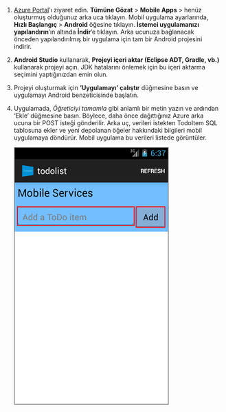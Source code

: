 
1. [Azure Portal]’ı ziyaret edin. **Tümüne Gözat** > **Mobile Apps** > henüz oluşturmuş olduğunuz arka uca tıklayın. Mobil uygulama ayarlarında, **Hızlı Başlangıç** > **Android** öğesine tıklayın. **İstemci uygulamanızı yapılandırın**’ın altında **İndir**’e tıklayın. Arka ucunuza bağlanacak önceden yapılandırılmış bir uygulama için tam bir Android projesini indirir. 

2. **Android Studio** kullanarak, **Projeyi içeri aktar (Eclipse ADT, Gradle, vb.)** kullanarak projeyi açın. JDK hatalarını önlemek için bu içeri aktarma seçimini yaptığınızdan emin olun.

3. Projeyi oluşturmak için **’Uygulamayı’ çalıştır** düğmesine basın ve uygulamayı Android benzeticisinde başlatın.

4. Uygulamada, _Öğreticiyi tamamla_ gibi anlamlı bir metin yazın ve ardından ‘Ekle’ düğmesine basın. Böylece, daha önce dağıttığınız Azure arka ucuna bir POST isteği gönderilir. Arka uç, verileri istekten TodoItem SQL tablosuna ekler ve yeni depolanan öğeler hakkındaki bilgileri mobil uygulamaya döndürür. Mobil uygulama bu verileri listede görüntüler. 

    ![](./media/mobile-services-android-get-started/mobile-quickstart-startup-android.png)

[Azure Portal]: https://portal.azure.com/



<!--HONumber=Jun16_HO2-->


